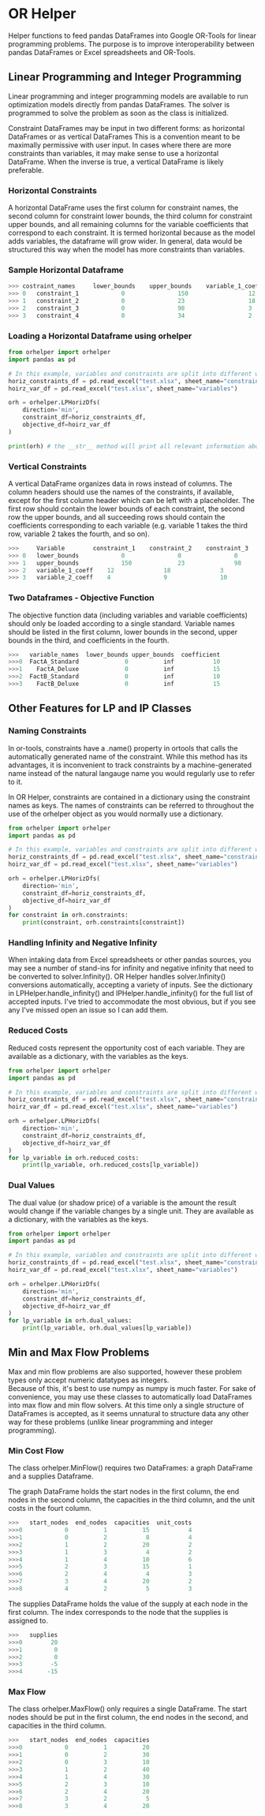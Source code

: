 # OR Helper

Helper functions to feed pandas DataFrames into Google OR-Tools for linear programming problems.  The purpose is to 
improve interoperability between pandas DataFrames or Excel spreadsheets and OR-Tools.

## Linear Programming and Integer Programming

Linear programming and integer programming models are available to run optimization models directly from pandas 
DataFrames.  The solver is programmed to solve the problem as soon as the class is initialized.  

Constraint DataFrames may be input in two different forms: as horizontal DataFrames or as vertical DataFrames  This is a
convention meant to be maximally permissive with user input.  In cases where there are more constraints than variables,
it may make sense to use a horizontal DataFrame.  When the inverse is true, a vertical DataFrame is likely preferable.

### Horizontal Constraints
A horizontal DataFrame uses the first column for constraint names, the second column for constraint lower bounds, 
the third column for constraint upper bounds, and all remaining columns for the variable coefficients that correspond
to each constraint.  It is termed horizontal because as the model adds variables, the dataframe will grow wider.
In general, data would be structured this way when the model has more constraints than variables.

### Sample Horizontal Dataframe

```python
>>>	costraint_names	    lower_bounds	upper_bounds	variable_1_coeff	variable_2_coeff    
>>> 0	constraint_1	        0	            150	                12	                4           
>>> 1	constraint_2	        0	            23	                18	                9           
>>> 2	constraint_3	        0	            98	                3	                7           
>>> 3	constraint_4	        0	            34	                2	                10        
```

### Loading a Horizontal Dataframe using orhelper

```python
from orhelper import orhelper
import pandas as pd

# In this example, variables and constraints are split into different worksheets.
horiz_constraints_df = pd.read_excel("test.xlsx", sheet_name="constraints")
hoirz_var_df = pd.read_excel("test.xlsx", sheet_name="variables")

orh = orhelper.LPHorizDfs(
    direction='min', 
    constraint_df=horiz_constraints_df, 
    objective_df=hoirz_var_df
)

print(orh) # the __str__ method will print all relevant information about the solution
```

### Vertical Constraints
A vertical DataFrame organizes data in rows instead of columns.  The column headers should use the names of the 
constraints, if available, except for the first column header which can be left with a placeholder.  The first row 
should contain the lower bounds of each constraint, the second row the upper bounds, and all succeeding rows should 
contain the coefficients corresponding to each variable (e.g. variable 1 takes the third row, variable 2 takes the 
fourth, and so on).

```python
>>> 	Variable	    constraint_1	constraint_2	constraint_3	constraint_4
>>> 0	lower_bounds	        0	            0	            0	            0
>>> 1	upper_bounds	        150	            23	            98	            34
>>> 2	variable_1_coeff	12	            18	            3	            2
>>> 3	variable_2_coeff	4	            9	            10	            10
```

### Two Dataframes - Objective Function
The objective function data (including variables and variable coefficients) should only be loaded
according to a single standard.  Variable names should be listed in the first column, lower bounds in the second, upper 
bounds in the third, and coefficients in the fourth.

```python
>>>   variable_names  lower_bounds upper_bounds  coefficient
>>>0  FactA_Standard             0          inf           10
>>>1    FactA_Deluxe             0          inf           15
>>>2  FactB_Standard             0          inf           10
>>>3    FactB_Deluxe             0          inf           15
```

## Other Features for LP and IP Classes
### Naming Constraints
In or-tools, constraints have a .name() property in ortools that calls the automatically generated name of the 
constraint.  While this method has its advantages, it is inconvenient to track constraints by a machine-generated name 
instead of the natural langauge name you would regularly use to refer to it.  

In OR Helper, constraints are contained in a dictionary using the constraint names as keys.  The names of constraints can
be referred to throughout the use of the orhelper object as you would normally use a dictionary.

```python
from orhelper import orhelper
import pandas as pd

# In this example, variables and constraints are split into different worksheets.
horiz_constraints_df = pd.read_excel("test.xlsx", sheet_name="constraints")
hoirz_var_df = pd.read_excel("test.xlsx", sheet_name="variables")

orh = orhelper.LPHorizDfs(
    direction='min', 
    constraint_df=horiz_constraints_df, 
    objective_df=hoirz_var_df
)
for constraint in orh.constraints:
    print(constraint, orh.constraints[constraint])
```

### Handling Infinity and Negative Infinity
When intaking data from Excel spreadsheets or other pandas sources, you may see a number of stand-ins for infinity and 
negative infinity that need to be converted to solver.Infinity().  OR Helper handles solver.Infinity() conversions 
automatically, accepting a variety of inputs.  See the dictionary in LPHelper.handle_infinity() and 
IPHelper.handle_infinity() for the full list of accepted inputs.  I've tried to accommodate the most obvious, but if you
see any I've missed open an issue so I can add them.

### Reduced Costs
Reduced costs represent the opportunity cost of each variable.  They are available as a dictionary, with the variables
as the keys.

```python
from orhelper import orhelper
import pandas as pd

# In this example, variables and constraints are split into different worksheets.
horiz_constraints_df = pd.read_excel("test.xlsx", sheet_name="constraints")
hoirz_var_df = pd.read_excel("test.xlsx", sheet_name="variables")

orh = orhelper.LPHorizDfs(
    direction='min', 
    constraint_df=horiz_constraints_df, 
    objective_df=hoirz_var_df
)
for lp_variable in orh.reduced_costs:
    print(lp_variable, orh.reduced_costs[lp_variable])
```

### Dual Values
The dual value (or shadow price) of a variable is the amount the result would change if the variable changes by a single
unit.  They are available as a dictionary, with the variables as the keys.

```python
from orhelper import orhelper
import pandas as pd

# In this example, variables and constraints are split into different worksheets.
horiz_constraints_df = pd.read_excel("test.xlsx", sheet_name="constraints")
hoirz_var_df = pd.read_excel("test.xlsx", sheet_name="variables")

orh = orhelper.LPHorizDfs(
    direction='min', 
    constraint_df=horiz_constraints_df, 
    objective_df=hoirz_var_df
)
for lp_variable in orh.dual_values:
    print(lp_variable, orh.dual_values[lp_variable])
```

## Min and Max Flow Problems
Max and min flow problems are also supported, however these problem types only accept numeric datatypes as integers.  
Because of this, it's best to use numpy as numpy is much faster.  For sake of convenience, you may use these classes to
automatically load DataFrames into max flow and min flow solvers.  At this time only a single structure of 
DataFrames is accepted, as it seems unnatural to structure data any other way for these problems (unlike linear
programming and integer programming).  

### Min Cost Flow

The class orhelper.MinFlow() requires two DataFrames: a graph DataFrame and a supplies Dataframe.

The graph DataFrame holds the start nodes in the first column, the end nodes in the second column, the capacities in the
third column, and the unit costs in the fourt column.

```python
>>>   start_nodes  end_nodes  capacities  unit_costs
>>>0            0          1          15           4
>>>1            0          2           8           4
>>>2            1          2          20           2
>>>3            1          3           4           2
>>>4            1          4          10           6
>>>5            2          3          15           1
>>>6            2          4           4           3
>>>7            3          4          20           2
>>>8            4          2           5           3
```

The supplies DataFrame holds the value of the supply at each node in the first column.  The index corresponds to the
node that the supplies is assigned to.
```python
>>>   supplies
>>>0        20
>>>1         0
>>>2         0
>>>3        -5
>>>4       -15
```

### Max Flow
The class orhelper.MaxFlow() only requires a single DataFrame.  The start nodes should be put in the first column, the
end nodes in the second, and capacities in the third column.

```python
>>>   start_nodes  end_nodes  capacities
>>>0            0          1          20
>>>1            0          2          30
>>>2            0          3          10
>>>3            1          2          40
>>>4            1          4          30
>>>5            2          3          10
>>>6            2          4          20
>>>7            3          2           5
>>>8            3          4          20
```